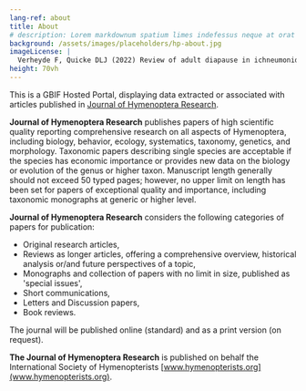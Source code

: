 ```yaml
---
lang-ref: about
title: About
# description: Lorem markdownum spatium limes indefessus neque at orat aestuat
background: /assets/images/placeholders/hp-about.jpg
imageLicense: |
  Verheyde F, Quicke DLJ (2022) Review of adult diapause in ichneumonid wasps (Hymenoptera, Ichneumonidae). Journal of Hymenoptera Research 91: 185-208. [https://doi.org/10.3897/jhr.91.83618](https://doi.org/10.3897/jhr.91.83618)
height: 70vh
---
```


This is а GBIF Hosted Portal, displaying data extracted or associated with articles published in [Journal of Hymenoptera Research](https://jhr.pensoft.net/).

**Journal of Hymenoptera Research** publishes papers of high scientific quality reporting comprehensive research on all aspects of Hymenoptera, including biology, behavior, ecology, systematics, taxonomy, genetics, and morphology. Taxonomic papers describing single species are acceptable if the species has economic importance or provides new data on the biology or evolution of the genus or higher taxon. Manuscript length generally should not exceed 50 typed pages; however, no upper limit on length has been set for papers of exceptional quality and importance, including taxonomic monographs at generic or higher level.

**Journal of Hymenoptera Research** considers the following categories of papers for publication:

* Original research articles,
* Reviews as longer articles, offering a comprehensive overview, historical analysis or/and future perspectives of a topic,
* Monographs and collection of papers with no limit in size, published as 'special issues',
* Short communications,
* Letters and Discussion papers,
* Book reviews.

The journal will be published online (standard) and as a print version (on request).

**The Journal of Hymenoptera Research** is published on behalf the International Society of Hymenopterists [www.hymenopterists.org](www.hymenopterists.org).
